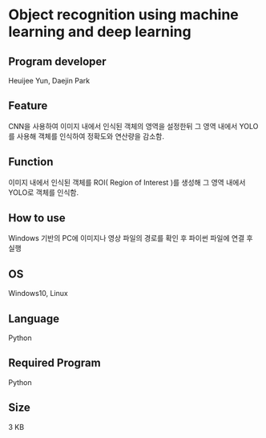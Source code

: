 # Object recognition using machine learning and deep learning

## Program developer

Heuijee Yun, Daejin Park 

## Feature

CNN을 사용하여 이미지 내에서 인식된 객체의 영역을 설정한뒤 그 영역 내에서 YOLO를 사용해 객체를 인식하여 정확도와 연산량을 감소함.

##   Function

 이미지 내에서 인식된 객체를 ROI( Region of Interest )를 생성해 그 영역 내에서 YOLO로 객체를 인식함.

## How to use

Windows 기반의 PC에 이미지나 영상 파일의 경로를 확인 후 파이썬 파일에 연결 후 실행

##  OS

 Windows10, Linux

## Language

 Python

## Required Program

  Python

## Size

 3 KB